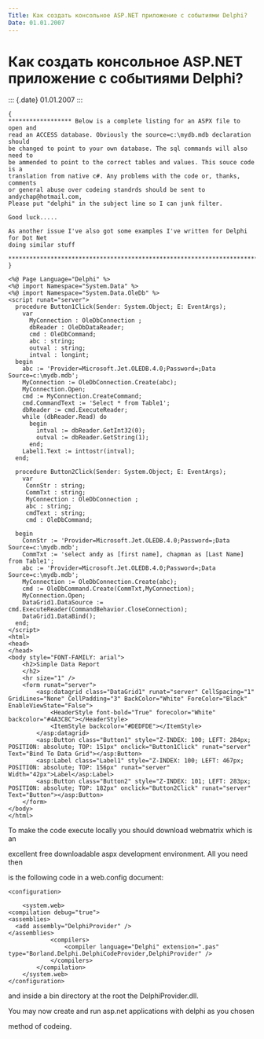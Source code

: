 ```yaml
---
Title: Как создать консольное ASP.NET приложение с событиями Delphi?
Date: 01.01.2007
---
```



Как создать консольное ASP.NET приложение с событиями Delphi?
=============================================================

::: {.date}
01.01.2007
:::

    {
    ****************** Below is a complete listing for an ASPX file to open and
    read an ACCESS database. Obviously the source=c:\mydb.mdb declaration should
    be changed to point to your own database. The sql commands will also need to
    be ammended to point to the correct tables and values. This souce code is a
    translation from native c#. Any problems with the code or, thanks, comments
    or general abuse over codeing standrds should be sent to andychap@hotmail.com,
    Please put "delphi" in the subject line so I can junk filter.

    Good luck.....

    As another issue I've also got some examples I've written for Delphi for Dot Net
    doing similar stuff

    **********************************************************************************
    }

    <%@ Page Language="Delphi" %>
    <%@ import Namespace="System.Data" %>
    <%@ import Namespace="System.Data.OleDb" %>
    <script runat="server">
      procedure Button1Click(Sender: System.Object; E: EventArgs);
        var
          MyConnection : OleDbConnection ;
          dbReader : OleDbDataReader;
          cmd : OleDbCommand;
          abc : string;
          outval : string;
          intval : longint;
      begin
        abc := 'Provider=Microsoft.Jet.OLEDB.4.0;Password=;Data Source=c:\mydb.mdb';
        MyConnection := OleDbConnection.Create(abc);
        MyConnection.Open;
        cmd := MyConnection.CreateCommand;
        cmd.CommandText := 'Select * from Table1';
        dbReader := cmd.ExecuteReader;
        while (dbReader.Read) do
          begin
            intval := dbReader.GetInt32(0);
            outval := dbReader.GetString(1);
          end;
        Label1.Text := inttostr(intval);
      end;

      procedure Button2Click(Sender: System.Object; E: EventArgs);
        var
         ConnStr : string;
         CommTxt : string;
         MyConnection : OleDbConnection ;
         abc : string;
         cmdText : string;
         cmd : OleDbCommand;

      begin
        ConnStr := 'Provider=Microsoft.Jet.OLEDB.4.0;Password=;Data Source=c:\mydb.mdb';
        CommTxt := 'select andy as [first name], chapman as [Last Name] from Table1';
        abc := 'Provider=Microsoft.Jet.OLEDB.4.0;Password=;Data Source=c:\mydb.mdb';
        MyConnection := OleDbConnection.Create(abc);
        cmd := OleDbCommand.Create(CommTxt,MyConnection);
        MyConnection.Open;
        DataGrid1.DataSource := cmd.ExecuteReader(CommandBehavior.CloseConnection);
        DataGrid1.DataBind();
      end;
    </script>
    <html>
    <head>
    </head>
    <body style="FONT-FAMILY: arial">
        <h2>Simple Data Report
        </h2>
        <hr size="1" />
        <form runat="server">
            <asp:datagrid class="DataGrid1" runat="server" CellSpacing="1" GridLines="None" CellPadding="3" BackColor="White" ForeColor="Black" EnableViewState="False">
                <HeaderStyle font-bold="True" forecolor="White" backcolor="#4A3C8C"></HeaderStyle>
                <ItemStyle backcolor="#DEDFDE"></ItemStyle>
            </asp:datagrid>
            <asp:Button class="Button1" style="Z-INDEX: 100; LEFT: 284px; POSITION: absolute; TOP: 151px" onclick="Button1Click" runat="server" Text="Bind To Data Grid"></asp:Button>
            <asp:Label class="Label1" style="Z-INDEX: 100; LEFT: 467px; POSITION: absolute; TOP: 156px" runat="server" Width="42px">Label</asp:Label>
            <asp:Button class="Button2" style="Z-INDEX: 101; LEFT: 283px; POSITION: absolute; TOP: 182px" onclick="Button2Click" runat="server" Text="Button"></asp:Button>
        </form>
    </body>
    </html>

To make the code execute locally you should download webmatrix which is
an

excellent free downloadable aspx development environment. All you need
then

is the following code in a web.config document:

    <configuration>

        <system.web>
    <compilation debug="true">
    <assemblies>
      <add assembly="DelphiProvider" />
    </assemblies>
                <compilers>
                    <compiler language="Delphi" extension=".pas" type="Borland.Delphi.DelphiCodeProvider,DelphiProvider" />
                </compilers>
            </compilation>
        </system.web>
    </configuration>

and inside a bin directory at the root the DelphiProvider.dll.

You may now create and run asp.net applications with delphi as you
chosen

method of codeing.
